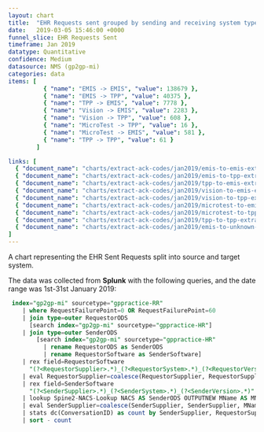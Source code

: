 ```yaml
---
layout: chart
title:  "EHR Requests sent grouped by sending and receiving system type"
date:   2019-03-05 15:46:00 +0000
funnel_slice: EHR Requests Sent
timeframe: Jan 2019
datatype: Quantitative
confidence: Medium
datasource: NMS (gp2gp-mi)
categories: data
items: [
          { "name": "EMIS -> EMIS", "value": 138679 },
          { "name": "EMIS -> TPP", "value": 40375 },
          { "name": "TPP -> EMIS", "value": 7778 },      
          { "name": "Vision -> EMIS", "value": 2283 },
          { "name": "Vision -> TPP", "value": 608 },
          { "name": "MicroTest -> TPP", "value": 16 },
          { "name": "MicroTest -> EMIS", "value": 581 },
          { "name": "TPP -> TPP", "value": 61 }        
        ]

links: [
  { "document_name": "charts/extract-ack-codes/jan2019/emis-to-emis-extract-ack-codes" },
  { "document_name": "charts/extract-ack-codes/jan2019/emis-to-tpp-extract-ack-codes" },
  { "document_name": "charts/extract-ack-codes/jan2019/tpp-to-emis-extract-ack-codes" },
  { "document_name": "charts/extract-ack-codes/jan2019/vision-to-emis-extract-ack-codes" },
  { "document_name": "charts/extract-ack-codes/jan2019/vision-to-tpp-extract-ack-codes" },
  { "document_name": "charts/extract-ack-codes/jan2019/microtest-to-emis-extract-ack-codes" },
  { "document_name": "charts/extract-ack-codes/jan2019/microtest-to-tpp-extract-ack-codes" },
  { "document_name": "charts/extract-ack-codes/jan2019/tpp-to-tpp-extract-ack-codes" },
  { "document_name": "charts/extract-ack-codes/jan2019/emis-to-unknown-extract-ack-codes8" }
]
---
```

A chart representing the EHR Sent Requests split into source and target system.

The data was collected from **Splunk** with the following queries, and the date range was 1st-31st January 2019:

```sql
 index="gp2gp-mi" sourcetype="gppractice-RR"
    | where RequestFailurePoint=0 OR RequestFailurePoint=60 
    | join type=outer RequestorODS 
      [search index="gp2gp-mi" sourcetype="gppractice-HR"] 
    | join type=outer SenderODS 
        [search index="gp2gp-mi" sourcetype="gppractice-HR" 
          | rename RequestorODS as SenderODS 
          | rename RequestorSoftware as SenderSoftware]
    | rex field=RequestorSoftware 
      "(?<RequestorSupplier>.*)_(?<RequestorSystem>.*)_(?<RequestorVersion>.*)"
    | eval RequestorSupplier=coalesce(RequestorSupplier, RequestorSupplier, "unknown")
    | rex field=SenderSoftware 
      "(?<SenderSupplier>.*)_(?<SenderSystem>.*)_(?<SenderVersion>.*)"
    | lookup Spine2-NACS-Lookup NACS AS SenderODS OUTPUTNEW MName AS MName
    | eval SenderSupplier=coalesce(SenderSupplier, SenderSupplier, MName, MName, "unknown")
    | stats dc(ConversationID) as count by SenderSupplier, RequestorSupplier
    | sort - count
```
